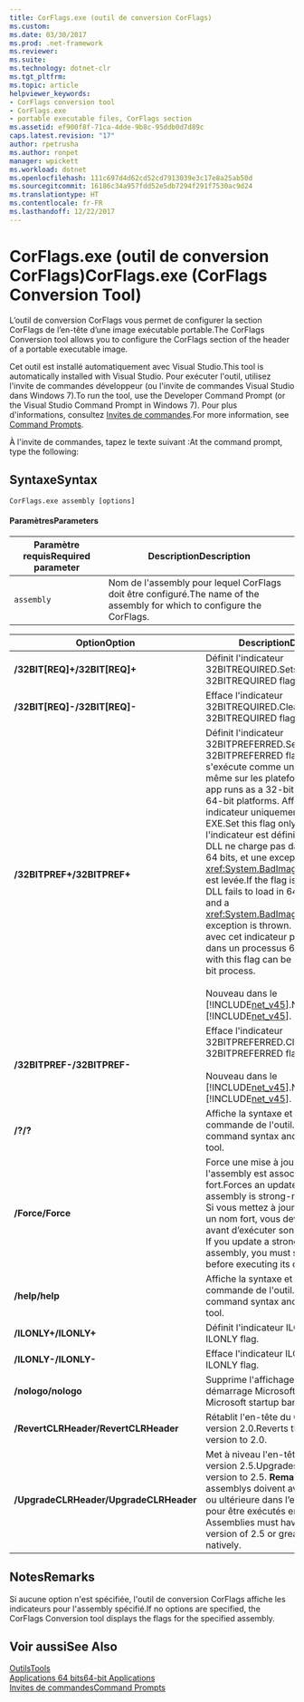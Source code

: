 ```yaml
---
title: CorFlags.exe (outil de conversion CorFlags)
ms.custom: 
ms.date: 03/30/2017
ms.prod: .net-framework
ms.reviewer: 
ms.suite: 
ms.technology: dotnet-clr
ms.tgt_pltfrm: 
ms.topic: article
helpviewer_keywords:
- CorFlags conversion tool
- CorFlags.exe
- portable executable files, CorFlags section
ms.assetid: ef900f8f-71ca-4dde-9b8c-95ddb0d7d89c
caps.latest.revision: "17"
author: rpetrusha
ms.author: ronpet
manager: wpickett
ms.workload: dotnet
ms.openlocfilehash: 111c697d4d62cd52cd7913039e3c17e8a25ab50d
ms.sourcegitcommit: 16186c34a957fdd52e5db7294f291f7530ac9d24
ms.translationtype: HT
ms.contentlocale: fr-FR
ms.lasthandoff: 12/22/2017
---
```

# <a name="corflagsexe-corflags-conversion-tool"></a><span data-ttu-id="a8c97-102">CorFlags.exe (outil de conversion CorFlags)</span><span class="sxs-lookup"><span data-stu-id="a8c97-102">CorFlags.exe (CorFlags Conversion Tool)</span></span>
<span data-ttu-id="a8c97-103">L’outil de conversion CorFlags vous permet de configurer la section CorFlags de l’en-tête d’une image exécutable portable.</span><span class="sxs-lookup"><span data-stu-id="a8c97-103">The CorFlags Conversion tool allows you to configure the CorFlags section of the header of a portable executable image.</span></span>  
  
 <span data-ttu-id="a8c97-104">Cet outil est installé automatiquement avec Visual Studio.</span><span class="sxs-lookup"><span data-stu-id="a8c97-104">This tool is automatically installed with Visual Studio.</span></span> <span data-ttu-id="a8c97-105">Pour exécuter l'outil, utilisez l'invite de commandes développeur (ou l'invite de commandes Visual Studio dans Windows 7).</span><span class="sxs-lookup"><span data-stu-id="a8c97-105">To run the tool, use the Developer Command Prompt (or the Visual Studio Command Prompt in Windows 7).</span></span> <span data-ttu-id="a8c97-106">Pour plus d'informations, consultez [Invites de commandes](../../../docs/framework/tools/developer-command-prompt-for-vs.md).</span><span class="sxs-lookup"><span data-stu-id="a8c97-106">For more information, see [Command Prompts](../../../docs/framework/tools/developer-command-prompt-for-vs.md).</span></span>  
  
 <span data-ttu-id="a8c97-107">À l'invite de commandes, tapez le texte suivant :</span><span class="sxs-lookup"><span data-stu-id="a8c97-107">At the command prompt, type the following:</span></span>  
  
## <a name="syntax"></a><span data-ttu-id="a8c97-108">Syntaxe</span><span class="sxs-lookup"><span data-stu-id="a8c97-108">Syntax</span></span>  
  
```  
CorFlags.exe assembly [options]  
```  
  
#### <a name="parameters"></a><span data-ttu-id="a8c97-109">Paramètres</span><span class="sxs-lookup"><span data-stu-id="a8c97-109">Parameters</span></span>  
  
|<span data-ttu-id="a8c97-110">Paramètre requis</span><span class="sxs-lookup"><span data-stu-id="a8c97-110">Required parameter</span></span>|<span data-ttu-id="a8c97-111">Description</span><span class="sxs-lookup"><span data-stu-id="a8c97-111">Description</span></span>|  
|------------------------|-----------------|  
|`assembly`|<span data-ttu-id="a8c97-112">Nom de l'assembly pour lequel CorFlags doit être configuré.</span><span class="sxs-lookup"><span data-stu-id="a8c97-112">The name of the assembly for which to configure the CorFlags.</span></span>|  
  
|<span data-ttu-id="a8c97-113">Option</span><span class="sxs-lookup"><span data-stu-id="a8c97-113">Option</span></span>|<span data-ttu-id="a8c97-114">Description</span><span class="sxs-lookup"><span data-stu-id="a8c97-114">Description</span></span>|  
|------------|-----------------|  
|<span data-ttu-id="a8c97-115">**/32BIT[REQ]+**</span><span class="sxs-lookup"><span data-stu-id="a8c97-115">**/32BIT[REQ]+**</span></span>|<span data-ttu-id="a8c97-116">Définit l'indicateur 32BITREQUIRED.</span><span class="sxs-lookup"><span data-stu-id="a8c97-116">Sets the 32BITREQUIRED flag.</span></span>|  
|<span data-ttu-id="a8c97-117">**/32BIT[REQ]-**</span><span class="sxs-lookup"><span data-stu-id="a8c97-117">**/32BIT[REQ]-**</span></span>|<span data-ttu-id="a8c97-118">Efface l'indicateur 32BITREQUIRED.</span><span class="sxs-lookup"><span data-stu-id="a8c97-118">Clears the 32BITREQUIRED flag.</span></span>|  
|<span data-ttu-id="a8c97-119">**/32BITPREF+**</span><span class="sxs-lookup"><span data-stu-id="a8c97-119">**/32BITPREF+**</span></span>|<span data-ttu-id="a8c97-120">Définit l'indicateur 32BITPREFERRED.</span><span class="sxs-lookup"><span data-stu-id="a8c97-120">Sets the 32BITPREFERRED flag.</span></span> <span data-ttu-id="a8c97-121">L'application s'exécute comme un processus 32 bits même sur les plateformes 64 bits.</span><span class="sxs-lookup"><span data-stu-id="a8c97-121">The app runs as a 32-bit process even on 64-bit platforms.</span></span> <span data-ttu-id="a8c97-122">Affectez cet indicateur uniquement sur les fichiers EXE.</span><span class="sxs-lookup"><span data-stu-id="a8c97-122">Set this flag only on EXE files.</span></span> <span data-ttu-id="a8c97-123">Si l'indicateur est défini sur une DLL, la DLL ne charge pas dans les processus 64 bits, et une exception <xref:System.BadImageFormatException> est levée.</span><span class="sxs-lookup"><span data-stu-id="a8c97-123">If the flag is set on a DLL, the DLL fails to load in 64-bit processes, and a <xref:System.BadImageFormatException> exception is thrown.</span></span> <span data-ttu-id="a8c97-124">Un fichier EXE avec cet indicateur peut être chargé dans un processus 64 bits.</span><span class="sxs-lookup"><span data-stu-id="a8c97-124">An EXE file with this flag can be loaded into a 64-bit process.</span></span><br /><br /> <span data-ttu-id="a8c97-125">Nouveau dans le [!INCLUDE[net_v45](../../../includes/net-v45-md.md)].</span><span class="sxs-lookup"><span data-stu-id="a8c97-125">New in the [!INCLUDE[net_v45](../../../includes/net-v45-md.md)].</span></span>|  
|<span data-ttu-id="a8c97-126">**/32BITPREF-**</span><span class="sxs-lookup"><span data-stu-id="a8c97-126">**/32BITPREF-**</span></span>|<span data-ttu-id="a8c97-127">Efface l'indicateur 32BITPREFERRED.</span><span class="sxs-lookup"><span data-stu-id="a8c97-127">Clears the 32BITPREFERRED flag.</span></span><br /><br /> <span data-ttu-id="a8c97-128">Nouveau dans le [!INCLUDE[net_v45](../../../includes/net-v45-md.md)].</span><span class="sxs-lookup"><span data-stu-id="a8c97-128">New in the [!INCLUDE[net_v45](../../../includes/net-v45-md.md)].</span></span>|  
|<span data-ttu-id="a8c97-129">**/?**</span><span class="sxs-lookup"><span data-stu-id="a8c97-129">**/?**</span></span>|<span data-ttu-id="a8c97-130">Affiche la syntaxe et les options de commande de l'outil.</span><span class="sxs-lookup"><span data-stu-id="a8c97-130">Displays command syntax and options for the tool.</span></span>|  
|<span data-ttu-id="a8c97-131">**/Force**</span><span class="sxs-lookup"><span data-stu-id="a8c97-131">**/Force**</span></span>|<span data-ttu-id="a8c97-132">Force une mise à jour même si l'assembly est associé à un nom fort.</span><span class="sxs-lookup"><span data-stu-id="a8c97-132">Forces an update even if the assembly is strong-named.</span></span> <span data-ttu-id="a8c97-133">**Important :** Si vous mettez à jour un assembly avec un nom fort, vous devez le resigner avant d’exécuter son code.</span><span class="sxs-lookup"><span data-stu-id="a8c97-133">**Important:**  If you update a strong-named assembly, you must sign it again before executing its code.</span></span>|  
|<span data-ttu-id="a8c97-134">**/help**</span><span class="sxs-lookup"><span data-stu-id="a8c97-134">**/help**</span></span>|<span data-ttu-id="a8c97-135">Affiche la syntaxe et les options de commande de l'outil.</span><span class="sxs-lookup"><span data-stu-id="a8c97-135">Displays command syntax and options for the tool.</span></span>|  
|<span data-ttu-id="a8c97-136">**/ILONLY+**</span><span class="sxs-lookup"><span data-stu-id="a8c97-136">**/ILONLY+**</span></span>|<span data-ttu-id="a8c97-137">Définit l'indicateur ILONLY.</span><span class="sxs-lookup"><span data-stu-id="a8c97-137">Sets the ILONLY flag.</span></span>|  
|<span data-ttu-id="a8c97-138">**/ILONLY-**</span><span class="sxs-lookup"><span data-stu-id="a8c97-138">**/ILONLY-**</span></span>|<span data-ttu-id="a8c97-139">Efface l'indicateur ILONLY.</span><span class="sxs-lookup"><span data-stu-id="a8c97-139">Clears the ILONLY flag.</span></span>|  
|<span data-ttu-id="a8c97-140">**/nologo**</span><span class="sxs-lookup"><span data-stu-id="a8c97-140">**/nologo**</span></span>|<span data-ttu-id="a8c97-141">Supprime l'affichage de la bannière de démarrage Microsoft.</span><span class="sxs-lookup"><span data-stu-id="a8c97-141">Suppresses the Microsoft startup banner display.</span></span>|  
|<span data-ttu-id="a8c97-142">**/RevertCLRHeader**</span><span class="sxs-lookup"><span data-stu-id="a8c97-142">**/RevertCLRHeader**</span></span>|<span data-ttu-id="a8c97-143">Rétablit l'en-tête du CLR à la version 2.0.</span><span class="sxs-lookup"><span data-stu-id="a8c97-143">Reverts the CLR header version to 2.0.</span></span>|  
|<span data-ttu-id="a8c97-144">**/UpgradeCLRHeader**</span><span class="sxs-lookup"><span data-stu-id="a8c97-144">**/UpgradeCLRHeader**</span></span>|<span data-ttu-id="a8c97-145">Met à niveau l'en-tête du CLR à la version 2.5.</span><span class="sxs-lookup"><span data-stu-id="a8c97-145">Upgrades the CLR header version to 2.5.</span></span> <span data-ttu-id="a8c97-146">**Remarque :** Les assemblys doivent avoir la version 2.5 ou ultérieure dans l’en-tête du CLR pour être exécutés en mode natif.</span><span class="sxs-lookup"><span data-stu-id="a8c97-146">**Note:**  Assemblies must have a CLR header version of 2.5 or greater to run natively.</span></span>|  
  
## <a name="remarks"></a><span data-ttu-id="a8c97-147">Notes</span><span class="sxs-lookup"><span data-stu-id="a8c97-147">Remarks</span></span>  
 <span data-ttu-id="a8c97-148">Si aucune option n'est spécifiée, l'outil de conversion CorFlags affiche les indicateurs pour l'assembly spécifié.</span><span class="sxs-lookup"><span data-stu-id="a8c97-148">If no options are specified, the CorFlags Conversion tool displays the flags for the specified assembly.</span></span>  
  
## <a name="see-also"></a><span data-ttu-id="a8c97-149">Voir aussi</span><span class="sxs-lookup"><span data-stu-id="a8c97-149">See Also</span></span>  
 [<span data-ttu-id="a8c97-150">Outils</span><span class="sxs-lookup"><span data-stu-id="a8c97-150">Tools</span></span>](../../../docs/framework/tools/index.md)  
 [<span data-ttu-id="a8c97-151">Applications 64 bits</span><span class="sxs-lookup"><span data-stu-id="a8c97-151">64-bit Applications</span></span>](../../../docs/framework/64-bit-apps.md)  
 [<span data-ttu-id="a8c97-152">Invites de commandes</span><span class="sxs-lookup"><span data-stu-id="a8c97-152">Command Prompts</span></span>](../../../docs/framework/tools/developer-command-prompt-for-vs.md)
